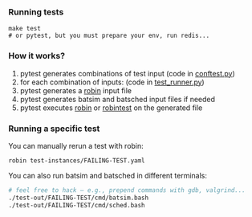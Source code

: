 ### Running tests
```
make test
# or pytest, but you must prepare your env, run redis...
```

### How it works?
1. pytest generates combinations of test input (code in [conftest.py])
2. for each combination of inputs: (code in [test_runner.py])
  1. pytest generates a [robin] input file
  2. pytest generates batsim and batsched input files if needed
  3. pytest executes [robin] or [robintest] on the generated file

### Running a specific test
You can manually rerun a test with robin:
```
robin test-instances/FAILING-TEST.yaml
```

You can also run batsim and batsched in different terminals:
``` bash
# feel free to hack — e.g., prepend commands with gdb, valgrind...
./test-out/FAILING-TEST/cmd/batsim.bash
./test-out/FAILING-TEST/cmd/sched.bash
```

[conftest.py]: ./conftest.py
[test_runner.py]: ./test_runner.py
[robin]: https://framagit.org/batsim/batexpe
[robintest]: https://framagit.org/batsim/batexpe
